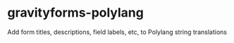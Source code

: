 # gravityforms-polylang
Add form titles, descriptions, field labels, etc, to Polylang string translations
